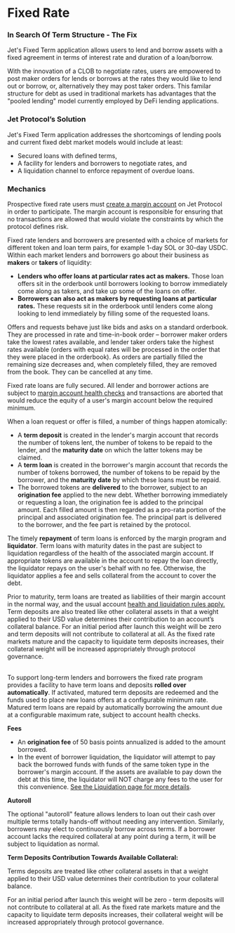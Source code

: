# Fixed Rate

### In Search Of Term Structure - The Fix&#x20;

Jet's Fixed Term application allows users to lend and borrow assets with a fixed agreement in terms of interest rate and duration of a loan/borrow.&#x20;

With the innovation of a CLOB to negotiate rates, users are empowered to post maker orders for lends or borrows at the rates they would like to lend out or borrow, or, alternatively they may post taker orders. This familar structure for debt as used in traditional markets has advantages that the "pooled lending" model currently employed by DeFi lending applications.

### Jet Protocol’s Solution&#x20;

Jet's Fixed Term application addresses the shortcomings of lending pools and current fixed debt market models would include at least:

* Secured loans with defined terms,
* A facility for lenders and borrowers to negotiate rates, and
* A liquidation channel to enforce repayment of overdue loans.

### Mechanics

Prospective fixed rate users must [create a margin account](https://docs.jetprotocol.io/jet-protocol/support/get-started/using-jet-protocol) on Jet Protocol in order to participate. The margin account is responsible for ensuring that no transactions are allowed that would violate the constraints by which the protocol defines risk.

Fixed rate lenders and borrowers are presented with a choice of markets for different token and loan term pairs, for example 1-day SOL or 30-day USDC. Within each market lenders and borrowers go about their business as **makers** or **takers** of liquidity:

* **Lenders who offer loans at particular rates act as makers.** Those loan offers sit in the orderbook until borrowers looking to borrow immediately come along as takers, and take up some of the loans on offer.
* **Borrowers can also act as makers by requesting loans at particular rates.** These requests sit in the orderbook until lenders come along looking to lend immediately by filling some of the requested loans.

Offers and requests behave just like bids and asks on a standard orderbook. They are processed in rate and time-in-book order – borrower maker orders take the lowest rates available, and lender taker orders take the highest rates available (orders with equal rates will be processed in the order that they were placed in the orderbook). As orders are partially filled the remaining size decreases and, when completely filled, they are removed from the book. They can be cancelled at any time.

Fixed rate loans are fully secured. All lender and borrower actions are subject to [margin account health checks](https://docs.jetprotocol.io/jet-protocol/protocol/jet-products/margin-accounts-accounting) and transactions are aborted that would reduce the equity of a user's margin account below the required minimum.

When a loan request or offer is filled, a number of things happen atomically:

* A **term deposit** is created in the lender's margin account that records the number of tokens lent, the number of tokens to be repaid to the lender, and the **maturity date** on which the latter tokens may be claimed.
* A **term loan** is created in the borrower's margin account that records the number of tokens borrowed, the number of tokens to be repaid by the borrower, and the **maturity date** by which these loans must be repaid.
* The borrowed tokens are **delivered** to the borrower, subject to an **origination fee** applied to the new debt. Whether borrowing immediately or requesting a loan, the origination fee is added to the principal amount. Each filled amount is then regarded as a pro-rata portion of the principal and associated origination fee. The principal part is delivered to the borrower, and the fee part is retained by the protocol.

The timely **repayment** of term loans is enforced by the margin program and **liquidator**. Term loans with maturity dates in the past are subject to liquidation regardless of the health of the associated margin account. If appropriate tokens are available in the account to repay the loan directly, the liquidator repays on the user's behalf with no fee. Otherwise, the liquidator applies a fee and sells collateral from the account to cover the debt.

Prior to maturity, term loans are treated as liabilities of their margin account in the normal way, and the usual account [health and liquidation rules apply.](https://docs.jetprotocol.io/jet-protocol/protocol/jet-products/margin-accounts-accounting) Term deposits are also treated like other collateral assets in that a weight applied to their USD value determines their contribution to an account’s collateral balance. For an initial period after launch this weight will be zero and term deposits will not contribute to collateral at all. As the fixed rate markets mature and the capacity to liquidate term deposits increases, their collateral weight will be increased appropriately through protocol governance.

\
To support long-term lenders and borrowers the fixed rate program provides a facility to have term loans and deposits **rolled over automatically**. If activated, matured term deposits are redeemed and the funds used to place new loans offers at a configurable minimum rate. Matured term loans are repaid by automatically borrowing the amount due at a configurable maximum rate, subject to account health checks.



**Fees**

* An **origination fee** of 50 basis points annualized is added to the amount borrowed.
* In the event of borrower liquidation, the liquidator will attempt to pay back the borrowed funds with funds of the same token type in the borrower's margin account. If the assets are available to pay down the debt at this time, the liquidator will NOT charge any fees to the user for this convenience. [See the Liquidation page for more details](../liquidation.md).



**Autoroll**

The optional "autoroll" feature allows lenders to loan out their cash over multiple terms totally hands-off without needing any intervention. Similarly, borrowers may elect to continuously borrow across terms. If a borrower account lacks the required collateral at any point during a term, it will be subject to liquidation as normal.



**Term Deposits Contribution Towards Available Collateral:**

Terms deposits are treated like other collateral assets in that a weight applied to their USD value determines their contribution to your collateral balance.&#x20;

For an initial period after launch this weight will be zero - term deposits will not contribute to collateral at all. As the fixed rate markets mature and the capacity to liquidate term deposits increases, their collateral weight will be increased appropriately through protocol governance.

